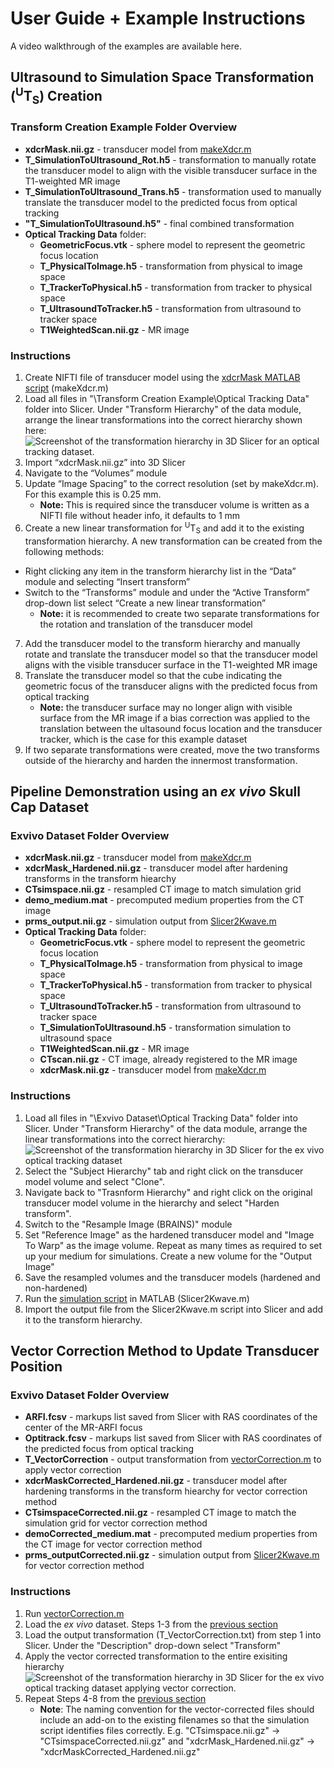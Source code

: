 # User Guide + Example Instructions
A video walkthrough of the examples are available here. 

## Ultrasound to Simulation Space Transformation (<sup>U</sup>T<sub>S</sub>) Creation
### Transform Creation Example Folder Overview
- **xdcrMask.nii.gz** - transducer model from [makeXdcr.m](../Scripts/makeXdcr.m)
- **T_SimulationToUltrasound_Rot.h5** - transformation to manually rotate the transducer model to align with the visible transducer surface in the T1-weighted MR image
- **T_SimulationToUltrasound_Trans.h5** - transformation used to manually translate the transducer model to the predicted focus from optical tracking
- **"T_SimulationToUltrasound.h5"** - final combined transformation 
- **Optical Tracking Data** folder:
    - **GeometricFocus.vtk** - sphere model to represent the geometric focus location 
    - **T_PhysicalToImage.h5** - transformation from physical to image space 
    - **T_TrackerToPhysical.h5** - transformation from tracker to physical space
    - **T_UltrasoundToTracker.h5** - transformation from ultrasound to tracker space
    - **T1WeightedScan.nii.gz** - MR image 

### Instructions
1. Create NIFTI file of transducer model using the [xdcrMask MATLAB script](../Scripts/makeXdcr.m) (makeXdcr.m)
2. Load all files in "\Transform Creation Example\Optical Tracking Data\" folder into Slicer. Under "Transform Hierarchy" of the data module, arrange the linear transformations into the correct hierarchy shown here: 
<br>![Screenshot of the transformation hierarchy in 3D Slicer for an optical tracking dataset.](https://user-images.githubusercontent.com/54997782/230184601-78580f92-6623-4a86-8cd0-966a4c640781.png)
3. Import “xdcrMask.nii.gz” into 3D Slicer
4. Navigate to the “Volumes” module
5. Update “Image Spacing” to the correct resolution (set by makeXdcr.m). For this example this is 0.25 mm.  
    - **Note:** This is required since the transducer volume is written as a NIFTI file without header info, it defaults to 1 mm
6. Create a new linear transformation for <sup>U</sup>T<sub>S</sub> and add it to the existing transformation hierarchy. A new transformation can be created from the following methods:
  - Right clicking any item in the transform hierarchy list in the “Data” module and selecting “Insert transform”
  - Switch to the “Transforms” module and under the “Active Transform” drop-down list select “Create a new linear transformation”
    - **Note:** it is recommended to create two separate transformations for the rotation and translation of the transducer model
7. Add the transducer model to the transform hierarchy and manually rotate and translate the transducer model so that the transducer model aligns with the visible transducer surface in the T1-weighted MR image  
8. Translate the transducer model so that the cube indicating the geometric focus of the transducer aligns with the predicted focus from optical tracking 
    - **Note:** the transducer surface may no longer align with visible surface from the MR image if a bias correction was applied to the translation between the ultasound focus location and the transducer tracker, which is the case for this example dataset
9. If two separate transformations were created, move the two transforms outside of the hierarchy and harden the innermost transformation. 

## Pipeline Demonstration using an *ex vivo* Skull Cap Dataset
### Exvivo Dataset Folder Overview
- **xdcrMask.nii.gz** - transducer model from [makeXdcr.m](../Scripts/makeXdcr.m)
- **xdcrMask_Hardened.nii.gz** - transducer model after hardening transforms in the transform hiearchy
- **CTsimspace.nii.gz** - resampled CT image to match simulation grid
- **demo_medium.mat** - precomputed medium properties from the CT image
- **prms_output.nii.gz** - simulation output from [Slicer2Kwave.m](../Scripts/Slicer2Kwave.m)
- **Optical Tracking Data** folder:
    - **GeometricFocus.vtk** - sphere model to represent the geometric focus location 
    - **T_PhysicalToImage.h5** - transformation from physical to image space 
    - **T_TrackerToPhysical.h5** - transformation from tracker to physical space
    - **T_UltrasoundToTracker.h5** - transformation from ultrasound to tracker space
    - **T_SimulationToUltrasound.h5** - transformation simulation to ultrasound space
    - **T1WeightedScan.nii.gz** - MR image 
    - **CTscan.nii.gz** - CT image, already registered to the MR image 
    - **xdcrMask.nii.gz** - transducer model from [makeXdcr.m](../Scripts/makeXdcr.m)

### Instructions
1. Load all files in "\Exvivo Dataset\Optical Tracking Data\" folder into Slicer. Under "Transform Hierarchy" of the data module, arrange the linear transformations into the correct hierarchy: 
<br>![Screenshot of the transformation hierarchy in 3D Slicer for the ex vivo optical tracking dataset](https://user-images.githubusercontent.com/54997782/230414869-f3b17df3-4830-475f-becc-263ef2973fa3.png)
2. Select the "Subject Hierarchy" tab and right click on the transducer model volume and select "Clone". 
3. Navigate back to "Trasnform Hierarchy" and right click on the original transducer model volume in the hierarchy and select "Harden transform".
4. Switch to the "Resample Image (BRAINS)" module 
5. Set "Reference Image" as the hardened transducer model and "Image To Warp" as the image volume. Repeat as many times as required to set up your medium for simulations. Create a new volume for the "Output Image" 
6. Save the resampled volumes and the transducer models (hardened and non-hardened) 
7. Run the [simulation script](../Scripts/Slicer2Kwave.m) in MATLAB (Slicer2Kwave.m)
8. Import the output file from the Slicer2Kwave.m script into Slicer and add it to the transform hierarchy. 

## Vector Correction Method to Update Transducer Position 
### Exvivo Dataset Folder Overview
- **ARFI.fcsv** - markups list saved from Slicer with RAS coordinates of the center of the MR-ARFI focus 
- **Optitrack.fcsv** - markups list saved from Slicer with RAS coordinates of the predicted focus from optical tracking
- **T_VectorCorrection** - output transformation from [vectorCorrection.m](../Scripts/vectorCorrection.m) to apply vector correction 
- **xdcrMaskCorrected_Hardened.nii.gz** - transducer model after hardening transforms in the transform hiearchy for vector correction method
- **CTsimspaceCorrected.nii.gz** - resampled CT image to match the simulation grid for vector correction method
- **demoCorrected_medium.mat** - precomputed medium properties from the CT image for vector correction method
- **prms_outputCorrected.nii.gz** - simulation output from [Slicer2Kwave.m](../Scripts/Slicer2Kwave.m) for vector correction method

### Instructions
1. Run [vectorCorrection.m](../Scripts/vectorCorrection.m)
2. Load the *ex vivo* dataset. Steps 1-3 from the [previous section](https://github.com/mksigona/OptitrackSimPipeline/tree/main/Demo#instructions-1)
3. Load the output transformation (T_VectorCorrection.txt) from step 1 into Slicer. Under the "Description" drop-down select "Transform" 
4. Apply the vector corrected transformation to the entire exisiting hierarchy 
<br>![Screenshot of the transformation hierarchy in 3D Slicer for the ex vivo optical tracking dataset applying vector correction.](https://user-images.githubusercontent.com/54997782/230636726-fceb3d19-5aaa-4290-b347-6559f7a15d7c.png)
5. Repeat Steps 4-8 from the [previous section](https://github.com/mksigona/OptitrackSimPipeline/tree/main/Demo#instructions-1)
    - **Note**: The naming convention for the vector-corrected files should include an add-on to the existing filenames so that the simulation script identifies files correctly. E.g. "CTsimspace.nii.gz" -> "CTsimspaceCorrected.nii.gz" and "xdcrMask_Hardened.nii.gz" -> "xdcrMaskCorrected_Hardened.nii.gz"
